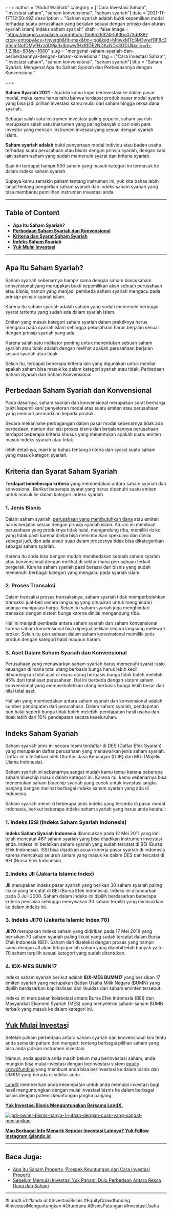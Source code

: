 +++
author = "Abdul Wahhab"
category = ["Cara Investasi Saham", "investasi saham", "saham konvensional", "saham syariah"]
date = 2021-11-17T12:50:49Z
description = "Saham syariah adalah bukti kepemilkan modal terhadap suatu perusahaan yang berjalan sesuai dengan prinsip dan aturan syariah islam| Indeks saham syariah"
draft = false
image = "https://images.unsplash.com/photo-1559526324-593bc073d938?crop=entropy&cs=tinysrgb&fit=max&fm=jpg&ixid=MnwxMTc3M3wwfDF8c2VhcmNofDMyfHxzdG9ja3xlbnwwfHx8fDE2NDAxNDc3ODU&ixlib=rb-1.2.1&q=80&w=1080"
slug = "mengenal-saham-syariah-dan-perberdaannya-dengan-saham-konvesional"
tag = ["Cara Investasi Saham", "investasi saham", "saham konvensional", "saham syariah"]
title = "Saham Syariah: Mengenal Apa Itu Saham Syariah dan Perbedaannya dengan Konvensional"

+++


**Saham Syariah 2021 –** Apabila kamu ingin berinvestasi ke dalam pasar modal, maka kamu harus tahu bahwa terdapat produk pasar modal syariah yang bisa jadi pilihan investasi kamu mulai dari saham hingga reksa dana syariah.

Sebagai salah satu instrumen investasi paling populer, saham syariah merupakan salah satu instrumen yang paling banyak dicari oleh para investor yang mencari instrumen invesasi yang sesuai dengan syariah islam.

**Saham syariah adalah** bukti penyertaan modal individu atau badan usaha terhadap suatu perusahaan atau bisnis dengan prinsip syariah, dengan kata lain saham-saham yang sudah memenuhi syarat dan kriteria syariah.

Saat ini terdapat hampir 500 saham yang masuk kategori ini termasuk ke dalam indeks saham syariah.

Supaya kamu semakin paham tentang instrumen ini, yuk kita bahas lebih lanjut tentang pengertian saham syariah dan indeks saham syariah yang bisa membantu pemilihan instrumen investasi anda.

---

## **Table of Content**

* **Apa Itu Saham Syariah?**
* **[Perbedaan Saham Syariah dan Konvensional](https://landx.id/blog/mengenal-saham-syariah-dan-perberdaannya-dengan-saham-konvesional/#perbedaan-saham-syariah-dan-konvensional)**
* **[Kriteria dan Syarat Saham Syariah](https://landx.id/blog/mengenal-saham-syariah-dan-perberdaannya-dengan-saham-konvesional/#lriteria-dan-syarat-saham-syariah)**
* **[Indeks Saham Syariah](https://landx.id/blog/mengenal-saham-syariah-dan-perberdaannya-dengan-saham-konvesional/#indeks-saham-syariah)**
* **[Yuk Mulai Investasi](https://landx.id/blog/mengenal-saham-syariah-dan-perberdaannya-dengan-saham-konvesional/#yuk-mulai-investasi)**

---

## Apa Itu Saham Syariah?

Saham syariah sebenarnya hampir sama dengan saham biasa/saham  konvensional yang merupakan bukti kepemilikan akan sebuah perusahaan  atau bisnis, namun yang menjadi pembeda saham syariah mengacu pada prinsip-prinsip syariat islam.

Karena itu saham syariah adalah saham yang sudah memenuhi berbagai syarat tertentu yang sudah ada dalam syariah islam.

Emiten yang masuk kategori saham syariah dalam praktiknya  harus mengacu pada syariah islam sehingga perusahaan harus berjalan sesuai  dengan prinsip syariah yang ada.

Karena salah satu indikator penting untuk menentukan sebuah saham  syariah atau tidak adalah dengan melihat apakah perusahaan berjalan sesuai syariah atau tidak.

Selain itu, terdapat beberapa kriteria lain yang digunakan untuk menilai apakah saham bisa masuk ke dalam kategori syariah atau tidak. Perbedaan Saham Syariah dan Saham Konvensional

## Perbedaan Saham Syariah dan Konvensional

Pada dasarnya, saham syariah dan konvensional merupakan surat berharga bukti kepemilikan/ penyetoran modal atas suatu emiten atau perusahaan yang mencari permodalan kepada produk.

Secara mekanisme perdagangan dalam pasar modal sebenarnya tidak ada perbedaan, namun dari sisi proses bisnis dan berjalanannya perusahaan terdapat beberapa kriteria khusus yang menentukan apakah suatu emiten masuk indeks syariah atau tidak.

lebih detailnya, mari kita bahas tentang kriteria dan syarat suatu saham yang masuk kategori syariah.

## Kriteria dan Syarat Saham Syariah

**Terdapat bebeberapa kriteria** yang membedakan antara saham syariah dan konvesional. Berikut beberapa syarat yang harus dipenuhi suatu emiten untuk masuk ke dalam kategori indeks syariah.

### 1. Jenis Bisnis

Dalam saham syariah, [perusahaan yang membutuhkan dana](https://landx.id/) atau emiten harus berjalan sesuai dengan prinsip syariah islam. Aturan  ini membuat perusahaan yang produknya tidak halal, mengandung riba,  memiliki risiko yang tidak pasti karena dinilai bisa menimbulkan  spekulasi dan dinilai sebagai judi, dan ada unsur suap dalam prosesnya  tidak bisa dikategorikan sebagai saham syariah.

Karena itu anda  bisa dengan mudah membedakan sebuah saham syariah atau konvensional  dengan melihat di sektor mana perusahaan terkait bergerak. Karena saham  syariah pasti berasal dari bisnis yang sudah memenuhi berbagai kategori  yang mengacu pada syariah islam.

### 2. Proses Transaksi

Dalam  transaksi proses transaksinya, saham syariah tidak memperbolehkan  transaksi jual-beli secara langsung yang ditujukan untuk menghindari  adanya manipulasi harga. Selain itu saham syariah juga menghindari  transaksi dengan sistem bunga karena dinilai mengandung riba.

Hal  ini menjadi pembeda antara saham syariah dan saham konvensional karena  saham konvensional bisa diperjualbelikan secara langsung melewati  broker. Selain itu perusahaan dalam saham konvensional memiliki jenis  produk dengan kategori halal maupun haram.

### 3. Aset Dalam Saham Syariah dan Konvensional

Perusahaan  yang menawarkan saham syariah harus memenuhi syarat rasio keuangan di  mana total utang berbasis bunga harus lebih kecil dibandingkan total  aset di mana utang berbasis bunga tidak boleh melebihi 45% dari total  aset perusahaan. Hal ini berbeda dengan sistem saham konvensional yang  memperbolehkan utang berbasis bunga lebih besar dari nilai total aset.

Hal  lain yang membedakan antara saham syariah dan konvensional adalah  sumber pendapatan dari perusahaan. Dalam saham syariah, pendapatan non  halal seperti bunga tidak boleh melebihi pendapatan hasil usaha dan  tidak lebih dari 10% pendapatan secara keseluruhan.

## Indeks Saham Syariah

Saham  syariah jenis ini secara resmi terdaftar di DES (Daftar Efek Syariah)  yang merupakan daftar perusahaan yang menawarkan jenis saham syariah. Daftar ini diterbitkan oleh Otoritas Jasa Keuangan (OJK) dan MUI  (Majelis Ulama Indonesia).

Saham syariah ini sebenarnya sangat mudah kamu temui karena beberapa saham bluechip masuk dalam kategori ini. Karena itu, kamu sebenarnya bisa menemukan saham bluechip syariah yang cocok untuk investasi jangka panjang dengan melihat berbagai indeks saham syariah yang ada di Indonesia.

Saham syariah memiliki beberapa jenis  indeks yang tersedia di pasar modal indonesia, berikut beberapa indeks  saham syariah yang harus anda ketahui:

### 1. Indeks ISSI (Indeks Saham Syariah Indonesia)

**Indeks  Saham Syariah Indonesia** diluncurkan pada 12 Mei 2011 yang kini telah  mencatat 467 saham syariah yang bisa dijadikan instrumen investasi anda.  Indeks ini berisikan saham syariah yang sudah tercatat di BEI (Bursa  Efek Indonesia). ISSI bisa dijadikan acuan kinerja pasar syariah di  Indonesia karena mencakup seluruh saham yang masuk ke dalam DES dan  tercatat di BEI (Bursa Efek Indonesia).

### 2.Indeks JII (Jakarta Islamic Index)

**JII** merupakan indeks pasar syariah yang berikan 30 saham syariah paling  likuid yang tercatat di BEI (Bursa Efek Indonesia). Indeks ini  diluncurkan pada 3 Juli 2000. Saham dalam indeks ini dipilih berdasarkan  beberapa kriteria penilaian sehingga menyisakan 30 saham terpilih yang  dimasukkan ke dalam indeks ini.

### 3. Indeks JII70 (Jakarta Islamic Index 70)

**JII70** merupakan indeks saham yang didirikan pada 17 Mei 2018 yang berisikan  70 saham syariah paling likuid yang sudah tercatat dalam Bursa Efek  Indonesia (BEI). Saham dari diseleksi dengan proses yang hampir sama  dengan JII akan tetapi jumlah saham yang diambil lebih banyak yaitu 70  saham terpilih sesuai kategori yang sudah ditentukan.

### 4. IDX-MES BUMN17

Indeks saham syariah berikut adalah **IDX-MES BUMN17** yang berisikan 17 emiten syariah yang merupakan Badan Usaha Milik Negara (BUMN) yang dipilih berdasarkan kapilitalisasi dan likuidas dari saham eminten tersebut.

Indeks ini merupakan kolabolasi antara Bursa Efek Indonesia (BEI) dan Masyarakat Ekonomi Syariah (MES) yang menyeleksi saham-saham BUMN terbaik yang masuk ke dalam kategori ini.

## [Yuk Mulai Investas](https://landx.id/project/)i

Setelah  paham perbedaan antara saham syariah dan konvensional kini tentu anda  semakin paham dan mengerti tentang berbagai pilihan saham yang bisa anda  jadikan instrumen investasi.

Namun, anda apabila anda masih belum mau  berinvestasi saham, anda mungkin bisa mulai investasi dengan  berinvestasi sistem [equity crowdfunding](https://landx.id/) yang membuat anda bisa berinvestasi ke dalam bisnis dan UMKM yang berada di sekitar anda.

[LandX](https://landx.id/) memberikan anda kesempatan untuk anda memulai investasi bagi hasil  menguntungkan dengan mulai investasi bisnis ke dalam berbagai bisnis  dengan potensi keuntungan jangka panjang.

**[Yuk Investasi Bisnis Menguntungkan Bersama LandX.](https://landx.id/project/)**

[![jadi-owner-bisnis-hanya-1-jutaan-dengan-cuan-yang-sangat-menjanjikan](https://accountgram-production.sfo2.cdn.digitaloceanspaces.com/landx_ghost/2021/11/jadi-owner-bisnis-hanya-1-jutaan-dengan-cuan-yang-sangat-menjanjikan.png)](https://landx.id/project/)

[**Mau Berbagai Info Menarik Seputar Investasi Lainnya? Yuk Follow Instagram @landx.id**](https://instagram.com/landx.id?utm_medium=copy_link)

---

## Baca Juga:

* [Apa itu Saham Property, Prospek Keuntungan dan Cara Investasi Properti](https://landx.id/blog/apa-itu-saham-property-prospek-keuntungan-dan-cara-investasi-properti/)
* [Sebelum Memulai Investasi Yuk Pahami Dulu Perbedaan Antara Reksa Dana dan Saham](https://landx.id/blog/sebelum-memulai-investasi-yuk-pahami-dulu-perbedaan-antara-reksa-dana-dan-saham/)

---

#LandX.id     #landx.id    #InvestasiBisnis    #EquityCrowdfunding     #InvestasiMenguntungkan    #Urundana    #BisnisPatungan     #InvestasiUsaha

